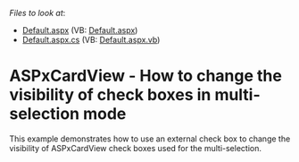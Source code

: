 <!-- default file list -->
*Files to look at*:

* [Default.aspx](./CS/Default.aspx) (VB: [Default.aspx](./VB/Default.aspx))
* [Default.aspx.cs](./CS/Default.aspx.cs) (VB: [Default.aspx.vb](./VB/Default.aspx.vb))
<!-- default file list end -->
# ASPxCardView - How to change the visibility of check boxes in multi-selection mode


This example demonstrates how to use an external check box to change the visibility of ASPxCardView check boxes used for the multi-selection.

<br/>


